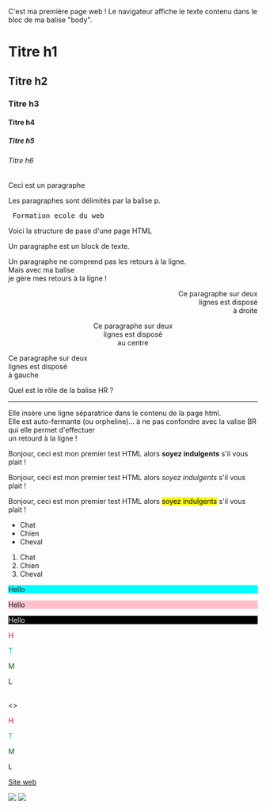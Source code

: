 <!DOCTYPE html>
<html>
  <head>
    <meta charset="utf-8" />
    <title>Ma belle page</title>
  </head>

<!--Corps de la page-->

<body>

C'est ma première page web ! Le navigateur affiche le texte contenu dans le bloc de ma balise "body".

<!--Titres-->

<h1>Titre h1</h1>
<h2>Titre h2</h2>
<h3>Titre h3</h3>
<h4>Titre h4</h4>
<h5>Titre h5</h5>
<h6>Titre h6</h6>

<!--Paragraphe preformatés-->

<p>Ceci est un paragraphe</p>
<p>Les paragraphes sont délimités par la balise p.</p>
<pre> Formation ecole du web
</pre>

<p>Voici la structure de pase d'une page HTML
  <!DOCTYPE html>
  <html>
  <head>
    <title></title>
  </head>
  <body>

  </body>
  </html>
</p>

<!--Pour faire des commentaires et expliquer son code-->

<p>Un paragraphe est un block de texte.</p>
<p>Un paragraphe ne comprend pas les retours à la ligne.<br />Mais avec ma balise <br /> je gère mes retours à la ligne !</p>

<!--La disposition-->

<p style="text-align:right">Ce paragraphe sur deux <br /> lignes est disposé <br /> à droite </p>
<p style="text-align:center">Ce paragraphe sur deux <br /> lignes est disposé <br /> au centre </p>
<p style="text-align:left">Ce paragraphe sur deux <br /> lignes est disposé <br /> à gauche </p>

<p>Quel est le rôle de la balise HR ?</p>
<hr />
<p>Elle insère une ligne séparatrice dans le contenu de la page html.<br />Elle est auto-fermante (ou orpheline)... à ne pas confondre avec la valise BR qui elle permet d'effectuer <br /> un retourd à la ligne !</p>

<!--La mise en valeur-->
<!-- STRONG -->

<p>Bonjour, ceci est mon premier test HTML alors <strong> soyez indulgents</strong> s'il vous plait !</p>

<!--EM "petite mise en valeur"-->

<p>Bonjour, ceci est mon premier test HTML alors <em> soyez indulgents</em> s'il vous plait !</p>

<!--MARK fait ressortir visuellement une portion de texte-->

<p>Bonjour, ceci est mon premier test HTML alors <mark> soyez indulgents</mark> s'il vous plait !</p>

<!--Les listes-->
 <!--Non-ordonnée (à puce)-->

<ul>
 <li>Chat</li>
 <li>Chien</li>
 <li>Cheval</li>
</ul>

 <!--Ordonnées (numerotée)-->

<ol>
 <li>Chat</li>
 <li>Chien</li>
 <li>Cheval</li>
</ol>

<!--La couleur du fond-->
<p style="background-color:cyan"> Hello
<p style="background-color:pink"> Hello
<p style="background-color:black; color:white"> Hello


<!--Les couleurs-->

<p style="color:crimson">H</p>
<p style="color:lightseagreen">T</p>
<p style="color:darkgreen">M</p>
<p style="color:cteal">L</p>
<br />
<>
<p style="color:#DC143C">H</p>
<p style="color:#20B2AA">T</p>
<p style="color:#006400">M</p>
<p style="color:#000080">L</p>

<!--Les liens-->

<link rel="stylesheet" type="text/css" href="style.css"/>

<!--Lien cliquable pour acéder à une URL (Site web)-->

<a href="http://htmlcolorcodes.com/fr/">Site web</a>

<!--Les images-->

<img src="../img/" />
<img src="../img/15181210_1108776482574667_5948322128897374463_n.jpg" />

</body>
</html>
